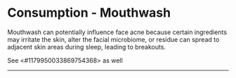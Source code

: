 # Consumption - Mouthwash

Mouthwash can potentially influence face acne because certain ingredients may irritate the skin, alter the facial microbiome, or residue can spread to adjacent skin areas during sleep, leading to breakouts.

See <#1179950033869754368>  as well

---

